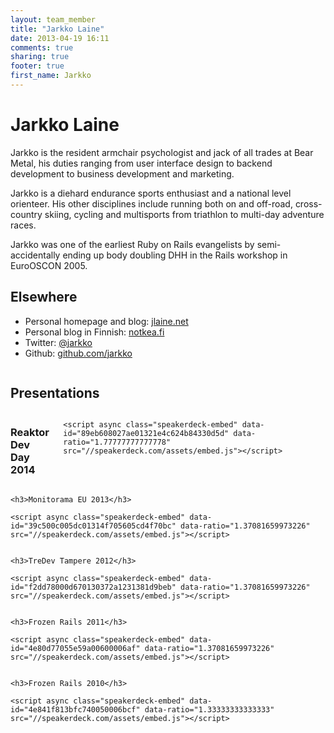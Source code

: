 ```yaml
---
layout: team_member
title: "Jarkko Laine"
date: 2013-04-19 16:11
comments: true
sharing: true
footer: true
first_name: Jarkko
---
```


# Jarkko Laine

Jarkko is the resident armchair psychologist and jack of all trades at Bear Metal, his duties ranging from user interface design to backend development to business development and marketing.

Jarkko is a diehard endurance sports enthusiast and a national level orienteer. His other disciplines include running both on and off-road, cross-country skiing, cycling and multisports from triathlon to multi-day adventure races.

Jarkko was one of the earliest Ruby on Rails evangelists by semi-accidentally ending up body doubling DHH in the Rails workshop in EuroOSCON 2005.

## Elsewhere

* Personal homepage and blog: [jlaine.net](http://jlaine.net)
* Personal blog in Finnish: [notkea.fi](http://notkea.fi)
* Twitter: [@jarkko](https://twitter.com/jarkko)
* Github: [github.com/jarkko](https://github.com/jarkko)

<div id="presentations" class="row">
  <div class="small-12 columns">
    <h2>Presentations</h2>
  </div>

  <div class="presentation small-12 medium-6 large-6 columns">
    <h3>Reaktor Dev Day 2014</h3>

    <script async class="speakerdeck-embed" data-id="89eb608027ae01321e4c624b84330d5d" data-ratio="1.77777777777778" src="//speakerdeck.com/assets/embed.js"></script>
  </div>

  <div class="presentation small-12 medium-6 large-6 columns">

    <h3>Monitorama EU 2013</h3>

    <script async class="speakerdeck-embed" data-id="39c500c005dc01314f705605cd4f70bc" data-ratio="1.37081659973226" src="//speakerdeck.com/assets/embed.js"></script>

  </div>

  <div class="presentation small-12 medium-6 large-6 columns">

    <h3>TreDev Tampere 2012</h3>

    <script async class="speakerdeck-embed" data-id="f2dd78000d670130372a1231381d9beb" data-ratio="1.37081659973226" src="//speakerdeck.com/assets/embed.js"></script>

  </div>

  <div class="presentation small-12 medium-6 large-6 columns">

    <h3>Frozen Rails 2011</h3>

    <script async class="speakerdeck-embed" data-id="4e80d77055e59a00600006af" data-ratio="1.37081659973226" src="//speakerdeck.com/assets/embed.js"></script>

  </div>


  <div class="presentation small-12 medium-6 large-6 columns">

    <h3>Frozen Rails 2010</h3>

    <script async class="speakerdeck-embed" data-id="4e841f813bfc740050006bcf" data-ratio="1.33333333333333" src="//speakerdeck.com/assets/embed.js"></script>

  </div>

</div>